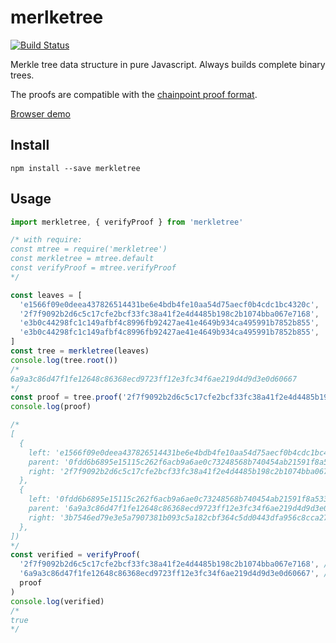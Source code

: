 # merlketree

[![Build Status](https://travis-ci.org/blockai/merkletree.svg?branch=master)](https://travis-ci.org/blockai/merkletree)

Merkle tree data structure in pure Javascript. Always builds complete
binary trees.

The proofs are compatible with the
[chainpoint proof format](https://github.com/chainpoint/whitepaper/raw/master/chainpoint_white_paper.pdf).

<a href="https://blockai.github.io/merkletree/">Browser demo</a>

## Install

```
npm install --save merkletree
```

## Usage

```javascript
import merkletree, { verifyProof } from 'merkletree'

/* with require:
const mtree = require('merkletree')
const merkletree = mtree.default
const verifyProof = mtree.verifyProof
*/

const leaves = [
  'e1566f09e0deea437826514431be6e4bdb4fe10aa54d75aecf0b4cdc1bc4320c',
  '2f7f9092b2d6c5c17cfe2bcf33fc38a41f2e4d4485b198c2b1074bba067e7168',
  'e3b0c44298fc1c149afbf4c8996fb92427ae41e4649b934ca495991b7852b855',
  'e3b0c44298fc1c149afbf4c8996fb92427ae41e4649b934ca495991b7852b855',
]
const tree = merkletree(leaves)
console.log(tree.root())
/*
6a9a3c86d47f1fe12648c86368ecd9723ff12e3fc34f6ae219d4d9d3e0d60667
*/
const proof = tree.proof('2f7f9092b2d6c5c17cfe2bcf33fc38a41f2e4d4485b198c2b1074bba067e7168')
console.log(proof)

/*
[
  {
    left: 'e1566f09e0deea437826514431be6e4bdb4fe10aa54d75aecf0b4cdc1bc4320c',
    parent: '0fdd6b6895e15115c262f6acb9a6ae0c73248568b740454ab21591f8a533dd7f',
    right: '2f7f9092b2d6c5c17cfe2bcf33fc38a41f2e4d4485b198c2b1074bba067e7168',
  },
  {
    left: '0fdd6b6895e15115c262f6acb9a6ae0c73248568b740454ab21591f8a533dd7f',
    parent: '6a9a3c86d47f1fe12648c86368ecd9723ff12e3fc34f6ae219d4d9d3e0d60667',
    right: '3b7546ed79e3e5a7907381b093c5a182cbf364c5dd0443dfa956c8cca271cc33',
  },
])
*/
const verified = verifyProof(
  '2f7f9092b2d6c5c17cfe2bcf33fc38a41f2e4d4485b198c2b1074bba067e7168', // leaf
  '6a9a3c86d47f1fe12648c86368ecd9723ff12e3fc34f6ae219d4d9d3e0d60667', // expected merkle root
  proof
)
console.log(verified)
/*
true
*/
```
